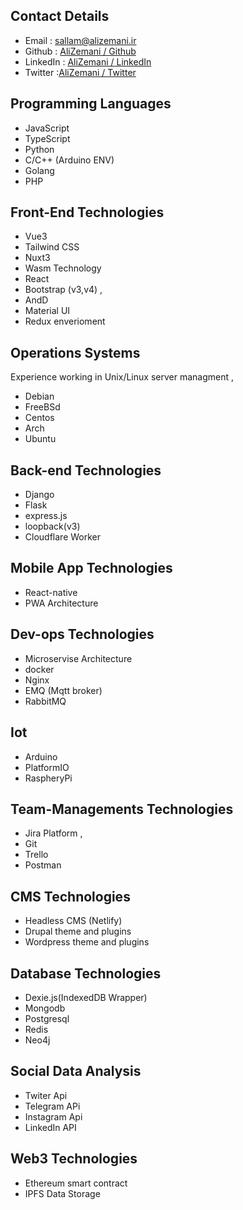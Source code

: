 ## Contact Details

- Email : sallam@alizemani.ir
- Github : [AliZemani / Github](https://github.com/mehotkhan)
- LinkedIn : [AliZemani / LinkedIn](https://www.linkedin.com/in/ali-zemani/)
- Twitter :[AliZemani / Twitter](https://twitter.com/ZemaniAli/)

## Programming Languages

- JavaScript
- TypeScript
- Python
- C/C++ (Arduino ENV)
- Golang
- PHP

## Front-End Technologies

- Vue3
- Tailwind CSS
- Nuxt3
- Wasm Technology
- React
- Bootstrap (v3,v4) ,
- AndD
- Material UI
- Redux enverioment

## Operations Systems

Experience working in Unix/Linux server managment ,

- Debian
- FreeBSd
- Centos
- Arch
- Ubuntu

## Back-end Technologies

- Django
- Flask 
- express.js
- loopback(v3)
- Cloudflare Worker

## Mobile App Technologies

- React-native
- PWA Architecture

## Dev-ops Technologies

- Microservise Architecture
- docker
- Nginx
- EMQ (Mqtt broker)
- RabbitMQ

## Iot

- Arduino
- PlatformIO
- RaspheryPi

## Team-Managements Technologies

- Jira Platform ,
- Git
- Trello
- Postman

## CMS Technologies

- Headless CMS (Netlify)
- Drupal theme and plugins
- Wordpress theme and plugins

## Database Technologies

- Dexie.js(IndexedDB Wrapper)
- Mongodb
- Postgresql
- Redis
- Neo4j

## Social Data Analysis

- Twiter Api
- Telegram APi
- Instagram Api
- LinkedIn API

## Web3 Technologies

- Ethereum smart contract
- IPFS Data Storage

